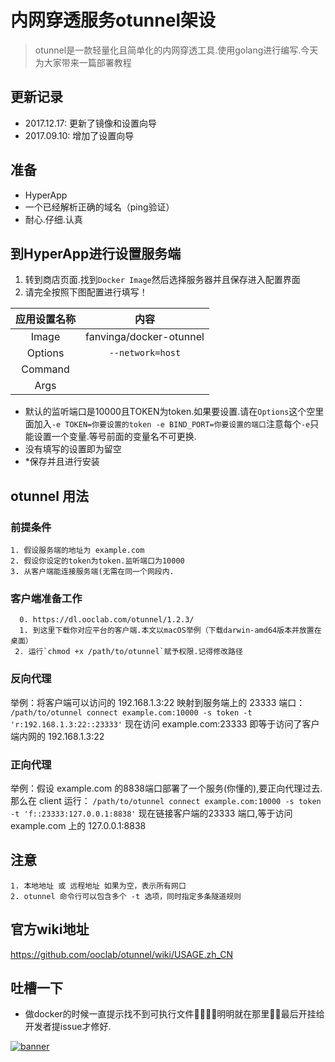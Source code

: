 # 内网穿透服务otunnel架设

> otunnel是一款轻量化且简单化的内网穿透工具.使用golang进行编写.今天为大家带来一篇部署教程


## 更新记录

* 2017.12.17: 更新了镜像和设置向导
* 2017.09.10: 增加了设置向导

## 准备

* HyperApp
* 一个已经解析正确的域名（ping验证）
* 耐心.仔细.认真

## 到HyperApp进行设置服务端

1. 转到商店页面.找到`Docker Image`然后选择服务器并且保存进入配置界面
2. 请完全按照下图配置进行填写！


| 应用设置名称  |           内容            |
| :-----: | :---------------------: |
|  Image  | fanvinga/docker-otunnel |
| Options |    `--network=host`     |
| Command |                         |
|  Args   |                         |

* 默认的监听端口是10000且TOKEN为token.如果要设置.请在`Options`这个空里面加入`-e TOKEN=你要设置的token -e BIND_PORT=你要设置的端口`注意每个`-e`只能设置一个变量.等号前面的变量名不可更换.
* 没有填写的设置即为留空
* *保存并且进行安装

## otunnel 用法

### 前提条件
    1. 假设服务端的地址为 example.com
    2. 假设你设定的token为token.监听端口为10000
    3. 从客户端能连接服务端(无需在同一个网段内.

### 客户端准备工作
      0. https://dl.ooclab.com/otunnel/1.2.3/
      1. 到这里下载你对应平台的客户端.本文以macOS举例（下载darwin-amd64版本并放置在桌面）
     2. 运行`chmod +x /path/to/otunnel`赋予权限.记得修改路径

### 反向代理
举例：将客户端可以访问的 192.168.1.3:22 映射到服务端上的 23333 端口：
`/path/to/otunnel connect example.com:10000 -s token -t 'r:192.168.1.3:22::23333'`
现在访问 example.com:23333 即等于访问了客户端内网的 192.168.1.3:22

### 正向代理
举例：假设 example.com 的8838端口部署了一个服务(你懂的),要正向代理过去.那么在 client 运行：
`/path/to/otunnel connect example.com:10000 -s token -t 'f::23333:127.0.0.1:8838'`
现在链接客户端的23333 端口,等于访问 example.com 上的 127.0.0.1:8838

## 注意
	1. 本地地址 或 远程地址 如果为空，表示所有网口
	2. otunnel 命令行可以包含多个 -t 选项，同时指定多条隧道规则

## 官方wiki地址

https://github.com/ooclab/otunnel/wiki/USAGE.zh_CN

## 吐槽一下
* 做docker的时候一直提示找不到可执行文件🤦‍♂️🤦‍♂️明明就在那里🤦‍♂️最后开挂给开发者提issue才修好.

<a href="https://vinga.tech"><img src="https://vinga.tech/images/banner.png" alt="banner" target="_blank"></a>
